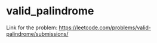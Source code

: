 # valid_palindrome

Link for the problem: https://leetcode.com/problems/valid-palindrome/submissions/
